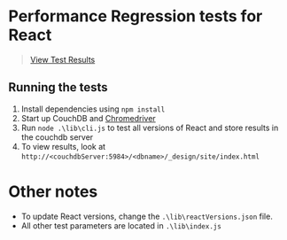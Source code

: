 # Performance Regression tests for React

> [View Test Results](https://axemclion.cloudant.com/react-perf/_design/site/index.html#/summary?pagename=DBMonster&browser=chrome)


## Running the tests

1. Install dependencies using `npm install`
2. Start up CouchDB and [Chromedriver](https://sites.google.com/a/chromium.org/chromedriver/downloads)
3. Run `node .\lib\cli.js` to test all versions of React and store results in the couchdb server
4. To view results, look at `http://<couchdbServer:5984>/<dbname>/_design/site/index.html`

# Other notes

- To update React versions, change the `.\lib\reactVersions.json` file. 
- All other test parameters are located in `.\lib\index.js`
